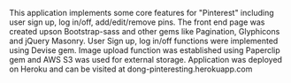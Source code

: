 This application implements some core features for "Pinterest" including 
user sign up, log in/off, add/edit/remove pins.
The front end page was created upson Bootstrap-sass and other gems like Pagination, Glyphicons and jQuery Masonry.
User Sign up, log in/off functions were implemented using Devise gem.
Image upload function was established using Paperclip gem and AWS S3 was used for external storage.
Application was deployed on Heroku and can be visited at dong-pinteresting.herokuapp.com

